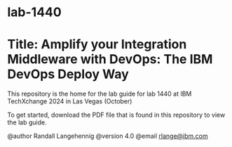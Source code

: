 # lab-1440
# Title: Amplify your Integration Middleware with DevOps: The IBM DevOps Deploy Way

This repository is the home for the lab guide for lab 1440 at IBM TechXchange 2024 in Las Vegas (October)

To get started, download the PDF file that is found in this repository to view the lab guide.

@author Randall Langehennig
@version 4.0
@email rlange@ibm.com
